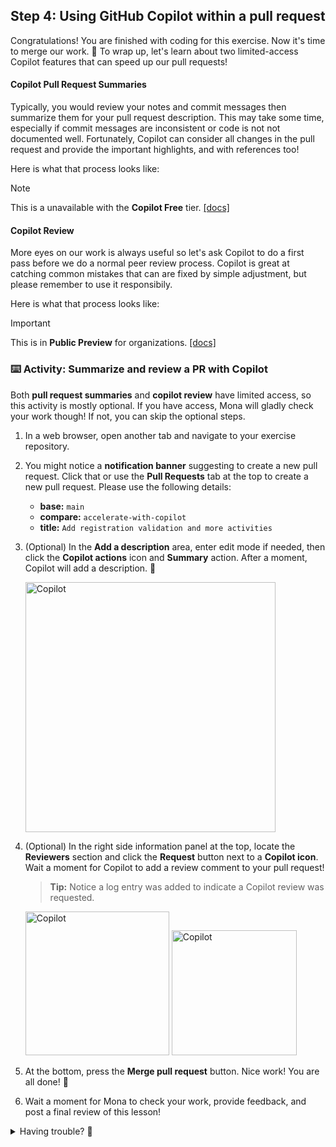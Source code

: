 ## Step 4: Using GitHub Copilot within a pull request

Congratulations! You are finished with coding for this exercise. Now it's time to merge our work. :tada: To wrap up, let's learn about two limited-access Copilot features that can speed up our pull requests!

#### Copilot Pull Request Summaries

Typically, you would review your notes and commit messages then summarize them for your pull request description. This may take some time, especially if commit messages are inconsistent or code is not not documented well. Fortunately, Copilot can consider all changes in the pull request and provide the important highlights, and with references too!

Here is what that process looks like:

<!-- Add GIF image here -->

> [!NOTE]  
> This is a unavailable with the **Copilot Free** tier. [[docs]](https://docs.github.com/en/enterprise-cloud@latest/copilot/using-github-copilot/using-github-copilot-for-pull-requests/creating-a-pull-request-summary-with-github-copilot)

#### Copilot Review

More eyes on our work is always useful so let's ask Copilot to do a first pass before we do a normal peer review process. Copilot is great at catching common mistakes that can are fixed by simple adjustment, but please remember to use it responsibily.

Here is what that process looks like:

<!-- Add GIF image here -->

> [!IMPORTANT]  
> This is in **Public Preview** for organizations. [[docs]](https://docs.github.com/en/copilot/using-github-copilot/code-review/using-copilot-code-review)

### :keyboard: Activity: Summarize and review a PR with Copilot

Both **pull request summaries** and **copilot review** have limited access, so this activity is mostly optional. If you have access, Mona will gladly check your work though! If not, you can skip the optional steps.

1. In a web browser, open another tab and navigate to your exercise repository.

1. You might notice a **notification banner** suggesting to create a new pull request. Click that or use the **Pull Requests** tab at the top to create a new pull request. Please use the following details:

   - **base:** `main`
   - **compare:** `accelerate-with-copilot`
   - **title:** `Add registration validation and more activities`

1. (Optional) In the **Add a description** area, enter edit mode if needed, then click the **Copilot actions** icon and **Summary** action. After a moment, Copilot will add a description. :memo:

   <img alt="Copilot " width="400px" src="https://docs.github.com/assets/cb-42638/mw-1440/images/help/copilot/copilot-description-suggestion.webp">

1. (Optional) In the right side information panel at the top, locate the **Reviewers** section and click the **Request** button next to a **Copilot icon**. Wait a moment for Copilot to add a review comment to your pull request!

   > **Tip:** Notice a log entry was added to indicate a Copilot review was requested.

   <img alt="Copilot " height="230px" src="https://docs.github.com/assets/cb-68049/mw-1440/images/help/copilot/code-review/request-review@2x.webp">
   <img alt="Copilot " height="200px" src="https://docs.github.com/assets/cb-266339/mw-1440/images/help/copilot/code-review/review-comment@2x.webp">

1. At the bottom, press the **Merge pull request** button. Nice work! You are all done! :tada:

1. Wait a moment for Mona to check your work, provide feedback, and post a final review of this lesson!

<details>
<summary>Having trouble? 🤷</summary><br/>

If you don't get feedback, here are some things to check:

- Make sure Copilot generated a description.
- Make sure Copilot was requested to provide a review.

</details>
